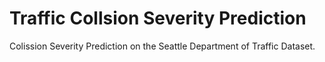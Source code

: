 # Traffic Collsion Severity Prediction

Colission Severity Prediction on the Seattle Department of Traffic Dataset. 
